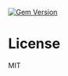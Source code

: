 [![Gem Version](https://badge.fury.io/rb/ember-auth-strategy-token-rails.png)](http://badge.fury.io/rb/ember-auth-strategy-token-rails)

License
=======

MIT
